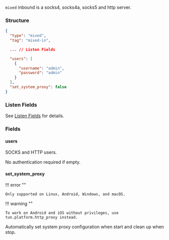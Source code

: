 `mixed` inbound is a socks4, socks4a, socks5 and http server.

### Structure

```json
{
  "type": "mixed",
  "tag": "mixed-in",

  ... // Listen Fields

  "users": [
    {
      "username": "admin",
      "password": "admin"
    }
  ],
  "set_system_proxy": false
}
```

### Listen Fields

See [Listen Fields](/configuration/shared/listen) for details.

### Fields

#### users

SOCKS and HTTP users.

No authentication required if empty.

#### set_system_proxy

!!! error ""

    Only supported on Linux, Android, Windows, and macOS.

!!! warning ""

    To work on Android and iOS without privileges, use tun.platform.http_proxy instead.

Automatically set system proxy configuration when start and clean up when stop.

